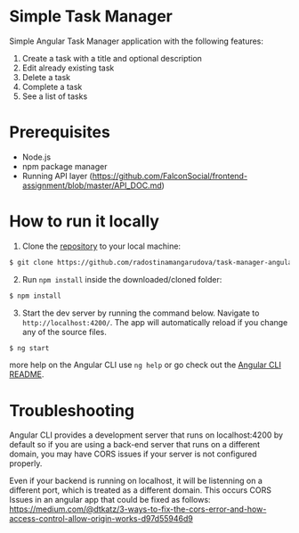 # Simple Task Manager   

Simple Angular Task Manager application with the following features:

1. Create a task with a title and optional description
2. Edit already existing task 
3. Delete a task
4. Complete a task
5. See a list of tasks

# Prerequisites
- Node.js 
- npm package manager
- Running API layer (https://github.com/FalconSocial/frontend-assignment/blob/master/API_DOC.md)

# How to run it locally
1. Clone the [repository](https://github.com/radostinamangarudova/task-manager-angular) to your local machine:
```bash
$ git clone https://github.com/radostinamangarudova/task-manager-angular
```

2. Run `npm install` inside the downloaded/cloned folder:
```bash
$ npm install
```

3. Start the dev server by running the command below. Navigate to `http://localhost:4200/`. The app will automatically reload if you change any of the source files.
```bash
$ ng start
```
more help on the Angular CLI use `ng help` or go check out the [Angular CLI README](https://github.com/angular/angular-cli/blob/master/README.md).

# Troubleshooting
Angular CLI provides a development server that runs on localhost:4200 by default so if you are using a back-end server that runs on a different domain, you may have CORS issues if your server is not configured properly.

Even if your backend is running on localhost, it will be listenning on a different port, which is treated as a different domain. This occurs CORS Issues in an angular app that could be fixed as follows: https://medium.com/@dtkatz/3-ways-to-fix-the-cors-error-and-how-access-control-allow-origin-works-d97d55946d9

